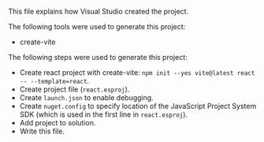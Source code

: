 This file explains how Visual Studio created the project.

The following tools were used to generate this project:
- create-vite

The following steps were used to generate this project:
- Create react project with create-vite: `npm init --yes vite@latest react -- --template=react`.
- Create project file (`react.esproj`).
- Create `launch.json` to enable debugging.
- Create `nuget.config` to specify location of the JavaScript Project System SDK (which is used in the first line in `react.esproj`).
- Add project to solution.
- Write this file.
